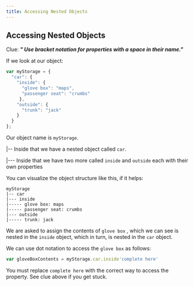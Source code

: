 ```yaml
---
title: Accessing Nested Objects
---
```

## Accessing Nested Objects
Clue: ***" Use bracket notation for properties with a space in their name."***

If we look at our object:

```javascript
var myStorage = {
  "car": {
    "inside": {
      "glove box": "maps",
      "passenger seat": "crumbs"
     },
    "outside": {
      "trunk": "jack"
    }
  }
};
```

Our object name is `myStorage`.

|-- Inside that we have a nested object called `car`.

|--- Inside that we have two more called `inside` and `outside` each with their 
own properties

You can visualize the object structure like this, if it helps:

```
myStorage
|-- car
|--- inside
|----- glove box: maps
|----- passenger seat: crumbs
|--- outside
|----- trunk: jack
```

We are asked to assign the contents of `glove box` ,
which we can see is nested in the `inside` object, 
which in turn, is nested in the `car` object.

We can use dot notation to access the `glove box` as follows:

```javascript
var gloveBoxContents = myStorage.car.inside'complete here'
```
You must replace `complete here` with the correct way to access the property. 
See clue above if you get stuck.